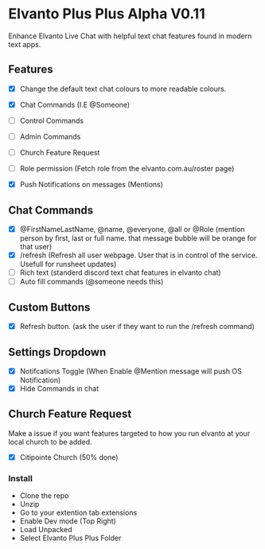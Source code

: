 # Elvanto Plus Plus Alpha V0.11

Enhance Elvanto Live Chat with helpful text chat features found in modern text apps.

## Features
- [x] Change the default text chat colours to more readable colours.
- [x] Chat Commands (I.E @Someone)
- [ ] Control Commands
- [ ] Admin Commands
- [ ] Church Feature Request
- [ ] Role permission (Fetch role from the elvanto.com.au/roster page)
- [x] Push Notifications on messages (Mentions) 


## Chat Commands
- [x] @FirstNameLastName, @name, @everyone, @all or @Role (mention person by first, last or full name. that message bubble will be orange for that user)
- [x] /refresh (Refresh all user webpage. User that is in control of the service. Usefull for runsheet updates)
- [ ] Rich text (standerd discord text chat features in elvanto chat)
- [ ] Auto fill commands (@someone needs this)

## Custom Buttons
- [x] Refresh button. (ask the user if they want to run the /refresh command)

## Settings Dropdown
- [x] Notifcations Toggle (When Enable @Mention message will push OS Notification)
- [x] Hide Commands in chat

## Church Feature Request
Make a issue if you want features targeted to how you run elvanto at your local church to be added.
- [x] Citipointe Church (50% done)

### Install
- Clone the repo
- Unzip
- Go to your extention tab extensions
- Enable Dev mode (Top Right)
- Load Unpacked
- Select Elvanto Plus Plus Folder
